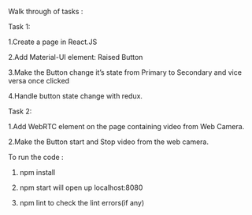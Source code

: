 Walk through of tasks : 

Task 1: 

 1.Create a page in React.JS 
 
 2.Add Material-UI element: Raised Button

 3.Make the Button change it’s state from Primary to Secondary and vice versa once clicked
 
 4.Handle button state change with redux.
 
 Task 2:
 
 1.Add WebRTC element on the page containing video from Web Camera.
 
 2.Make the Button start and Stop video from the web camera.

To run the code :

1. npm install

2. npm start will open up localhost:8080

3. npm lint to check the lint errors(if any)